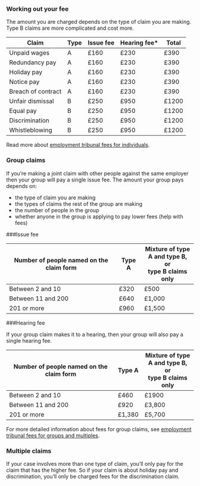 ###  Working out your fee

The amount you are charged depends on the type of claim you are making. Type B claims are more complicated and cost more.


|Claim|Type|Issue fee|Hearing fee*|Total|
|-----|----|---------|------------|-----|
|Unpaid wages|A|£160|£230|£390|
|Redundancy pay|A|£160|£230|£390|
|Holiday pay|A|£160|£230|£390|
|Notice pay|A|£160|£230|£390|
|Breach of contract|A|£160|£230|£390|
|Unfair dismissal|B|£250|£950|£1200|
|Equal pay|B|£250|£950|£1200|
|Discrimination|B|£250|£950|£1200|
|Whistleblowing|B|£250|£950|£1200|

Read more about <a href="http://hmctsformfinder.justice.gov.uk/HMCTS/GetLeaflet.do?court_leaflets_id=4605" rel="external" title="employment tribunal fees for individuals">employment tribunal fees for individuals</a>.

### Group claims
If you’re making a joint claim with other people against the same employer then your group will pay a single issue fee. The amount your group pays depends on:  

- the type of claim you are making
- the types of claims the rest of the group are making
- the number of people in the group
- whether anyone in the group is applying to pay lower fees (help with fees)


###Issue fee

|Number of people named on the claim form|Type A|Mixture of type<br/>A and type B, or<br> type B claims only|
|----------------------------------------|--------|---------------------------------------------------------|
|Between 2 and 10|£320|£500|
|Between 11 and 200|£640|£1,000|
|201 or more|£960|£1,500|


###Hearing fee

If your group claim makes it to a hearing, then your group will also pay a single hearing fee.

|Number of people named on the claim form|Type A|Mixture of type<br/>A and type B, or<br> type B claims only|
|----------------------------------------|--------|---------------------------------------------------------|
|Between 2 and 10|£460|£1900|
|Between 11 and 200|£920|£3,800|
|201 or more|£1,380|£5,700|

For more detailed information about fees for group claims, see <a href="http://hmctsformfinder.justice.gov.uk/HMCTS/GetLeaflet.do?court_leaflets_id=4610" rel="external" title="employment tribunal fees for groups and multiples">employment tribunal fees for groups and multiples</a>.



### Multiple claims
If your case involves more than one type of claim, you’ll only pay for the claim that has the higher fee. So if your claim is about holiday pay and discrimination, you’ll only be charged fees for the discrimination claim.
